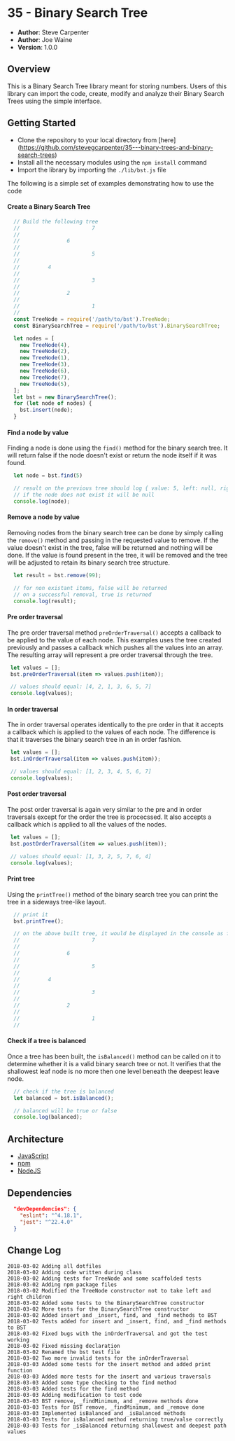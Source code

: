 # 35 - Binary Search Tree

- **Author**: Steve Carpenter
- **Author**: Joe Waine
- **Version**: 1.0.0

## Overview
This is a Binary Search Tree library meant for storing numbers. Users of this library can import the code, create, modify
and analyze their Binary Search Trees using the simple interface.

## Getting Started
- Clone the repository to your local directory from [here]
(https://github.com/stevegcarpenter/35---binary-trees-and-binary-search-trees)
- Install all the necessary modules using the `npm install` command
- Import the library by importing the `./lib/bst.js` file

The following is a simple set of examples demonstrating how to use the code

#### Create a Binary Search Tree
```js
  // Build the following tree
  //                       7
  //
  //               6
  //
  //                       5
  //
  //         4
  //
  //                       3
  //
  //               2
  //
  //                       1
  //
  const TreeNode = require('/path/to/bst').TreeNode;
  const BinarySearchTree = require('/path/to/bst').BinarySearchTree;

  let nodes = [
    new TreeNode(4),
    new TreeNode(2),
    new TreeNode(1),
    new TreeNode(3),
    new TreeNode(6),
    new TreeNode(7),
    new TreeNode(5),
  ];
  let bst = new BinarySearchTree();
  for (let node of nodes) {
    bst.insert(node);
  }
```

#### Find a node by value
Finding a node is done using the `find()` method for the binary search tree. It will
return false if the node doesn't exist or return the node itself if it was found.
```js
  let node = bst.find(5)

  // result on the previous tree should log { value: 5, left: null, right: null }
  // if the node does not exist it will be null
  console.log(node);
```

#### Remove a node by value
Removing nodes from the binary search tree can be done by simply calling the `remove()`
method and passing in the requested value to remove. If the value doesn't exist in the
tree, false will be returned and nothing will be done. If the value is found present
in the tree, it will be removed and the tree will be adjusted to retain its binary
search tree structure.
```js
  let result = bst.remove(99);

  // for non existant items, false will be returned
  // on a successful removal, true is returned
  console.log(result);
```

#### Pre order traversal
The pre order traversal method `preOrderTraversal()` accepts a callback to be
applied to the value of each node. This examples uses the tree created previously
and passes a callback which pushes all the values into an array. The resulting
array will represent a pre order traversal through the tree.

```js
 let values = [];
 bst.preOrderTraversal(item => values.push(item));

 // values should equal: [4, 2, 1, 3, 6, 5, 7]
 console.log(values);
```

#### In order traversal
The in order traversal operates identically to the pre order in that it accepts
a callback which is applied to the values of each node. The difference is that
it traverses the binary search tree in an in order fashion.
```js
 let values = [];
 bst.inOrderTraversal(item => values.push(item));

 // values should equal: [1, 2, 3, 4, 5, 6, 7]
 console.log(values);
```

#### Post order traversal
The post order traversal is again very similar to the pre and in order traversals
except for the order the tree is procecssed. It also accepts a callback which is
applied to all the values of the nodes.
```js
 let values = [];
 bst.postOrderTraversal(item => values.push(item));

 // values should equal: [1, 3, 2, 5, 7, 6, 4]
 console.log(values);
```
#### Print tree
Using the `printTree()` method of the binary search tree you can print the tree
in a sideways tree-like layout.
```js
  // print it
  bst.printTree();

  // on the above built tree, it would be displayed in the console as follows
  //                       7
  //
  //               6
  //
  //                       5
  //
  //         4
  //
  //                       3
  //
  //               2
  //
  //                       1
  //
```

#### Check if a tree is balanced
Once a tree has been built, the `isBalanced()` method can be called on it to
determine whether it is a valid binary search tree or not. It verifies that the
shallowest leaf node is no more then one level beneath the deepest leave node.
```js
  // check if the tree is balanced
  let balanced = bst.isBalanced();

  // balanced will be true or false
  console.log(balanced);
```


## Architecture
- [JavaScript](https://www.javascript.com/)
- [npm](https://npmjs.org/)
- [NodeJS](https://nodejs.org)

## Dependencies
```JSON
  "devDependencies": {
    "eslint": "^4.18.1",
    "jest": "^22.4.0"
  }
```

## Change Log
```
2018-03-02 Adding all dotfiles
2018-03-02 Adding code written during class
2018-03-02 Adding tests for TreeNode and some scaffolded tests
2018-03-02 Adding npm package files
2018-03-02 Modified the TreeNode constructor not to take left and right children
2018-03-02 Added some tests to the BinarySearchTree constructor
2018-03-02 More tests for the BinarySearchTree constructor
2018-03-02 Added insert and _insert, find, and _find methods to BST
2018-03-02 Tests added for insert and _insert, find, and _find methods to BST
2018-03-02 Fixed bugs with the inOrderTraversal and got the test working
2018-03-02 Fixed missing declaration
2018-03-02 Renamed the bst test file
2018-03-02 Two more invalid tests for the inOrderTraversal
2018-03-03 Added some tests for the insert method and added print function
2018-03-03 Added more tests for the insert and various traversals
2018-03-03 Added some type checking to the find method
2018-03-03 Added tests for the find method
2018-03-03 Adding modification to test code
2018-03-03 BST remove, _findMinimum, and _remove methods done
2018-03-03 Tests for BST remove, _findMinimum, and _remove done
2018-03-03 Implemented isBalanced and _isBalanced methods
2018-03-03 Tests for isBalanced method returning true/valse correctly
2018-03-03 Tests for _isBalanced returning shallowest and deepest path values
```